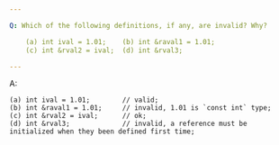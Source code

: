 ```yaml
---

Q: Which of the following definitions, if any, are invalid? Why?

    (a) int ival = 1.01;    (b) int &raval1 = 1.01;
    (c) int &rval2 = ival;  (d) int &rval3;

---
```


A:

    (a) int ival = 1.01;        // valid;
    (b) int &raval1 = 1.01;     // invalid, 1.01 is `const int` type;
    (c) int &rval2 = ival;      // ok;
    (d) int &rval3;             // invalid, a reference must be initialized when they been defined first time;